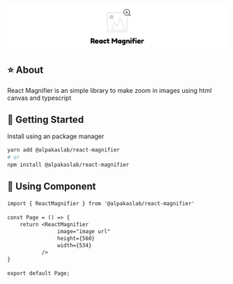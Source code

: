 ![React Magnifier](public/thumb.png)

## ⭐️ About
React Magnifier is an simple library to make zoom in images using html canvas and typescript

## 🚀 Getting Started
Install using an package manager
```bash
yarn add @alpakaslab/react-magnifier
# or
npm install @alpakaslab/react-magnifier
```
## 🧩 Using Component
```tsx
import { ReactMagnifier } from '@alpakaslab/react-magnifier'

const Page = () => {
    return <ReactMagnifier 
                image="image url"
                height={560}
                width={534}
           />
}

export default Page;
```